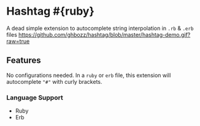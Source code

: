 # Hashtag #{ruby}

A dead simple extension to autocomplete string interpolation in ```.rb``` & ```.erb``` files
https://github.com/ghbozz/hashtag/blob/master/hashtag-demo.gif?raw=true
## Features
No configurations needed.
In a ```ruby``` or ```erb``` file, this extension will autocomplete ```"#"``` with curly brackets.

### Language Support

- Ruby
- Erb